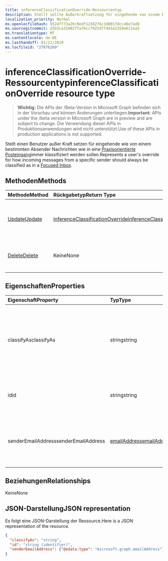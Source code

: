 ```yaml
---
title: inferenceClassificationOverride-Ressourcentyp
description: Stellt sollte Außerkraftsetzung für eingehende von einem bestimmten Absender wie Nachrichten des Benutzers immer als klassifiziert werden
localization_priority: Normal
ms.openlocfilehash: 9124f773a26c9edf1238276c3d0017dcc46e7ad8
ms.sourcegitcommit: d2b3ca32602ffa76cc7925d7f4d1e2258e611ea5
ms.translationtype: MT
ms.contentlocale: de-DE
ms.lasthandoff: 01/11/2019
ms.locfileid: "27876269"
---
```

# <a name="inferenceclassificationoverride-resource-type"></a><span data-ttu-id="518ae-103">inferenceClassificationOverride-Ressourcentyp</span><span class="sxs-lookup"><span data-stu-id="518ae-103">inferenceClassificationOverride resource type</span></span>

> <span data-ttu-id="518ae-104">**Wichtig:** Die APIs der /Beta-Version in Microsoft Graph befinden sich in der Vorschau und können Änderungen unterliegen.</span><span class="sxs-lookup"><span data-stu-id="518ae-104">**Important:** APIs under the /beta version in Microsoft Graph are in preview and are subject to change.</span></span> <span data-ttu-id="518ae-105">Die Verwendung dieser APIs in Produktionsanwendungen wird nicht unterstützt.</span><span class="sxs-lookup"><span data-stu-id="518ae-105">Use of these APIs in production applications is not supported.</span></span>

<span data-ttu-id="518ae-106">Stellt einen Benutzer außer Kraft setzen für eingehende wie von einem bestimmten Absender Nachrichten wie in eine [Praxisorientierte Posteingang](manage-focused-inbox.md)immer klassifiziert werden sollen.</span><span class="sxs-lookup"><span data-stu-id="518ae-106">Represents a user's override for how incoming messages from a specific sender should always be classified as in a [Focused Inbox](manage-focused-inbox.md).</span></span>


## <a name="methods"></a><span data-ttu-id="518ae-107">Methoden</span><span class="sxs-lookup"><span data-stu-id="518ae-107">Methods</span></span>

| <span data-ttu-id="518ae-108">Methode</span><span class="sxs-lookup"><span data-stu-id="518ae-108">Method</span></span>           | <span data-ttu-id="518ae-109">Rückgabetyp</span><span class="sxs-lookup"><span data-stu-id="518ae-109">Return Type</span></span>    |<span data-ttu-id="518ae-110">Beschreibung</span><span class="sxs-lookup"><span data-stu-id="518ae-110">Description</span></span>|
|:---------------|:--------|:----------|
|[<span data-ttu-id="518ae-111">Update</span><span class="sxs-lookup"><span data-stu-id="518ae-111">Update</span></span>](../api/inferenceclassificationoverride-update.md) | [<span data-ttu-id="518ae-112">inferenceClassificationOverride</span><span class="sxs-lookup"><span data-stu-id="518ae-112">inferenceClassificationOverride</span></span>](inferenceclassificationoverride.md) |<span data-ttu-id="518ae-113">Ändern Sie das **ClassifyAs** -Feld einer Außerkraftsetzung wie angegeben.</span><span class="sxs-lookup"><span data-stu-id="518ae-113">Change the **ClassifyAs** field of an override as specified.</span></span> |
|[<span data-ttu-id="518ae-114">Delete</span><span class="sxs-lookup"><span data-stu-id="518ae-114">Delete</span></span>](../api/inferenceclassificationoverride-delete.md) | <span data-ttu-id="518ae-115">Keine</span><span class="sxs-lookup"><span data-stu-id="518ae-115">None</span></span> |<span data-ttu-id="518ae-116">Löscht eine Außerkraftsetzung, die durch ihre ID angegeben ist.</span><span class="sxs-lookup"><span data-stu-id="518ae-116">Delete an override specified by its ID.</span></span> |

## <a name="properties"></a><span data-ttu-id="518ae-117">Eigenschaften</span><span class="sxs-lookup"><span data-stu-id="518ae-117">Properties</span></span>
| <span data-ttu-id="518ae-118">Eigenschaft</span><span class="sxs-lookup"><span data-stu-id="518ae-118">Property</span></span>     | <span data-ttu-id="518ae-119">Typ</span><span class="sxs-lookup"><span data-stu-id="518ae-119">Type</span></span>   |<span data-ttu-id="518ae-120">Beschreibung</span><span class="sxs-lookup"><span data-stu-id="518ae-120">Description</span></span>|
|:---------------|:--------|:----------|
|<span data-ttu-id="518ae-121">classifyAs</span><span class="sxs-lookup"><span data-stu-id="518ae-121">classifyAs</span></span>|<span data-ttu-id="518ae-122">string</span><span class="sxs-lookup"><span data-stu-id="518ae-122">string</span></span>| <span data-ttu-id="518ae-p102">Gibt an, wie eingehende Nachrichten von einem bestimmten Absender immer klassifiziert werden sollen. Mögliche Werte: `focused`, `other`.</span><span class="sxs-lookup"><span data-stu-id="518ae-p102">Specifies how incoming messages from a specific sender should always be classified as. Possible values are: `focused`, `other`.</span></span>|
|<span data-ttu-id="518ae-125">id</span><span class="sxs-lookup"><span data-stu-id="518ae-125">id</span></span>|<span data-ttu-id="518ae-126">string</span><span class="sxs-lookup"><span data-stu-id="518ae-126">string</span></span>| <span data-ttu-id="518ae-p103">Der eindeutige Bezeichner der Außerkraftsetzung. Schreibgeschützt.</span><span class="sxs-lookup"><span data-stu-id="518ae-p103">The unique identifier of the override. Read-only.</span></span>|
|<span data-ttu-id="518ae-129">senderEmailAddress</span><span class="sxs-lookup"><span data-stu-id="518ae-129">senderEmailAddress</span></span>|[<span data-ttu-id="518ae-130">emailAddress</span><span class="sxs-lookup"><span data-stu-id="518ae-130">emailAddress</span></span>](emailaddress.md)|<span data-ttu-id="518ae-131">Die E-Mail-Adressinformationen des Absenders, für den die Außerkraftsetzung erstellt wird.</span><span class="sxs-lookup"><span data-stu-id="518ae-131">The email address information of the sender for whom the override is created.</span></span>|

## <a name="relationships"></a><span data-ttu-id="518ae-132">Beziehungen</span><span class="sxs-lookup"><span data-stu-id="518ae-132">Relationships</span></span>
<span data-ttu-id="518ae-133">Keine</span><span class="sxs-lookup"><span data-stu-id="518ae-133">None</span></span>


## <a name="json-representation"></a><span data-ttu-id="518ae-134">JSON-Darstellung</span><span class="sxs-lookup"><span data-stu-id="518ae-134">JSON representation</span></span>

<span data-ttu-id="518ae-135">Es folgt eine JSON-Darstellung der Ressource.</span><span class="sxs-lookup"><span data-stu-id="518ae-135">Here is a JSON representation of the resource.</span></span>

<!-- {
  "blockType": "resource",
  "optionalProperties": [

  ],
  "@odata.type": "microsoft.graph.inferenceClassificationOverride"
}-->

```json
{
  "classifyAs": "string",
  "id": "string (identifier)",
  "senderEmailAddress": {"@odata.type": "microsoft.graph.emailAddress"}
}

```

<!-- uuid: 8fcb5dbc-d5aa-4681-8e31-b001d5168d79
2015-10-25 14:57:30 UTC -->
<!-- {
  "type": "#page.annotation",
  "description": "inferenceClassificationOverride resource",
  "keywords": "",
  "section": "documentation",
  "tocPath": ""
}-->
